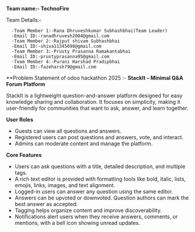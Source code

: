 **Team name:- TechnoFire**

Team Details:-

      -Team Member 1:-Rana Dhruveshkumar Subhashbhai(Team Leader)
      -Email ID:-ranadhruvesh2004@gmail.com
      -Team Member 2:-Rajput shivam Subhashbhai
      -Email ID:-shiva11345698@gmail.com
      -Team Member 3:-Prusty Prasanna Ramakantabhai
      -Email ID:-prustyprasanna95@gmail.com
      -Team Member 4:-Purani Harshad Pradipbhai
      -Email ID:-fazeharsh79@gmail.com


**Problem Statement of odoo hackathon 2025 :- **StackIt – Minimal Q&A Forum Platform**

StackIt is a lightweight question-and-answer platform designed for easy knowledge sharing and collaboration. It focuses on simplicity, making it user-friendly for communities that want to ask, answer, and learn together.

**User Roles**
- Guests can view all questions and answers.
- Registered users can post questions and answers, vote, and interact.
- Admins can moderate content and manage the platform.

**Core Features**
- Users can ask questions with a title, detailed description, and multiple tags.
- A rich text editor is provided with formatting tools like bold, italic, lists, emojis, links, images, and text alignment.
- Logged-in users can answer any question using the same editor.
- Answers can be upvoted or downvoted. Question authors can mark the best answer as accepted.
- Tagging helps organize content and improve discoverability.
- Notifications alert users when they receive answers, comments, or mentions, with a bell icon showing unread updates.

